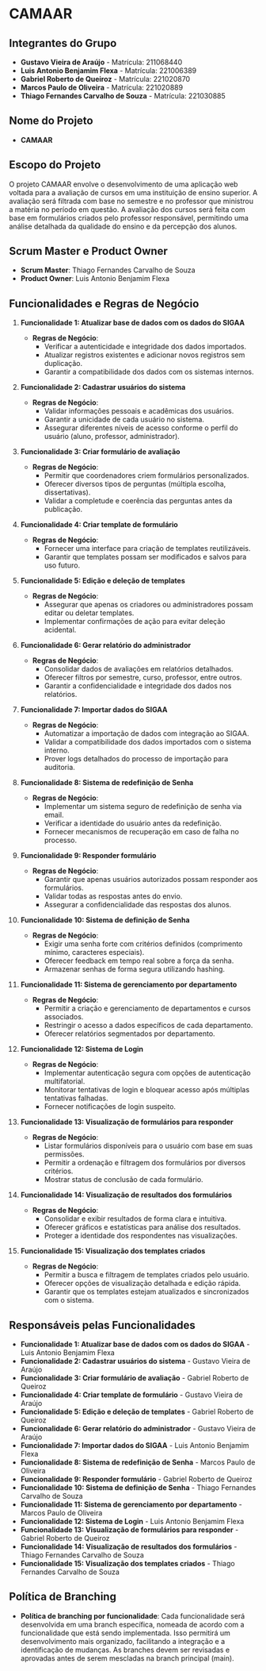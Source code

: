 # CAMAAR

## Integrantes do Grupo
- **Gustavo Vieira de Araújo** - Matrícula: 211068440
- **Luis Antonio Benjamim Flexa** - Matrícula: 221006389
- **Gabriel Roberto de Queiroz** - Matrícula: 221020870
- **Marcos Paulo de Oliveira** - Matrícula: 221020889
- **Thiago Fernandes Carvalho de Souza** - Matrícula: 221030885

## Nome do Projeto
- **CAMAAR**

## Escopo do Projeto
O projeto CAMAAR envolve o desenvolvimento de uma aplicação web voltada para a avaliação de cursos em uma instituição de ensino superior. A avaliação será filtrada com base no semestre e no professor que ministrou a matéria no período em questão. A avaliação dos cursos será feita com base em formulários criados pelo professor responsável, permitindo uma análise detalhada da qualidade do ensino e da percepção dos alunos.

## Scrum Master e Product Owner
- **Scrum Master**: Thiago Fernandes Carvalho de Souza
- **Product Owner**: Luis Antonio Benjamim Flexa

## Funcionalidades e Regras de Negócio

1. **Funcionalidade 1: Atualizar base de dados com os dados do SIGAA**
    - **Regras de Negócio**:
        - Verificar a autenticidade e integridade dos dados importados.
        - Atualizar registros existentes e adicionar novos registros sem duplicação.
        - Garantir a compatibilidade dos dados com os sistemas internos.

2. **Funcionalidade 2: Cadastrar usuários do sistema**
    - **Regras de Negócio**:
        - Validar informações pessoais e acadêmicas dos usuários.
        - Garantir a unicidade de cada usuário no sistema.
        - Assegurar diferentes níveis de acesso conforme o perfil do usuário (aluno, professor, administrador).

3. **Funcionalidade 3: Criar formulário de avaliação**
    - **Regras de Negócio**:
        - Permitir que coordenadores criem formulários personalizados.
        - Oferecer diversos tipos de perguntas (múltipla escolha, dissertativas).
        - Validar a completude e coerência das perguntas antes da publicação.

4. **Funcionalidade 4: Criar template de formulário**
    - **Regras de Negócio**:
        - Fornecer uma interface para criação de templates reutilizáveis.
        - Garantir que templates possam ser modificados e salvos para uso futuro.

5. **Funcionalidade 5: Edição e deleção de templates**
    - **Regras de Negócio**:
        - Assegurar que apenas os criadores ou administradores possam editar ou deletar templates.
        - Implementar confirmações de ação para evitar deleção acidental.

6. **Funcionalidade 6: Gerar relatório do administrador**
    - **Regras de Negócio**:
        - Consolidar dados de avaliações em relatórios detalhados.
        - Oferecer filtros por semestre, curso, professor, entre outros.
        - Garantir a confidencialidade e integridade dos dados nos relatórios.

7. **Funcionalidade 7: Importar dados do SIGAA**
    - **Regras de Negócio**:
        - Automatizar a importação de dados com integração ao SIGAA.
        - Validar a compatibilidade dos dados importados com o sistema interno.
        - Prover logs detalhados do processo de importação para auditoria.

8. **Funcionalidade 8: Sistema de redefinição de Senha**
    - **Regras de Negócio**:
        - Implementar um sistema seguro de redefinição de senha via email.
        - Verificar a identidade do usuário antes da redefinição.
        - Fornecer mecanismos de recuperação em caso de falha no processo.

9. **Funcionalidade 9: Responder formulário**
    - **Regras de Negócio**:
        - Garantir que apenas usuários autorizados possam responder aos formulários.
        - Validar todas as respostas antes do envio.
        - Assegurar a confidencialidade das respostas dos alunos.

10. **Funcionalidade 10: Sistema de definição de Senha**
    - **Regras de Negócio**:
        - Exigir uma senha forte com critérios definidos (comprimento mínimo, caracteres especiais).
        - Oferecer feedback em tempo real sobre a força da senha.
        - Armazenar senhas de forma segura utilizando hashing.

11. **Funcionalidade 11: Sistema de gerenciamento por departamento**
    - **Regras de Negócio**:
        - Permitir a criação e gerenciamento de departamentos e cursos associados.
        - Restringir o acesso a dados específicos de cada departamento.
        - Oferecer relatórios segmentados por departamento.

12. **Funcionalidade 12: Sistema de Login**
    - **Regras de Negócio**:
        - Implementar autenticação segura com opções de autenticação multifatorial.
        - Monitorar tentativas de login e bloquear acesso após múltiplas tentativas falhadas.
        - Fornecer notificações de login suspeito.

13. **Funcionalidade 13: Visualização de formulários para responder**
    - **Regras de Negócio**:
        - Listar formulários disponíveis para o usuário com base em suas permissões.
        - Permitir a ordenação e filtragem dos formulários por diversos critérios.
        - Mostrar status de conclusão de cada formulário.

14. **Funcionalidade 14: Visualização de resultados dos formulários**
    - **Regras de Negócio**:
        - Consolidar e exibir resultados de forma clara e intuitiva.
        - Oferecer gráficos e estatísticas para análise dos resultados.
        - Proteger a identidade dos respondentes nas visualizações.

15. **Funcionalidade 15: Visualização dos templates criados**
    - **Regras de Negócio**:
        - Permitir a busca e filtragem de templates criados pelo usuário.
        - Oferecer opções de visualização detalhada e edição rápida.
        - Garantir que os templates estejam atualizados e sincronizados com o sistema.

## Responsáveis pelas Funcionalidades
- **Funcionalidade 1: Atualizar base de dados com os dados do SIGAA** - Luis Antonio Benjamim Flexa
- **Funcionalidade 2: Cadastrar usuários do sistema** - Gustavo Vieira de Araújo
- **Funcionalidade 3: Criar formulário de avaliação** - Gabriel Roberto de Queiroz
- **Funcionalidade 4: Criar template de formulário** - Gustavo Vieira de Araújo
- **Funcionalidade 5: Edição e deleção de templates** - Gabriel Roberto de Queiroz
- **Funcionalidade 6: Gerar relatório do administrador** - Gustavo Vieira de Araújo
- **Funcionalidade 7: Importar dados do SIGAA** - Luis Antonio Benjamim Flexa
- **Funcionalidade 8: Sistema de redefinição de Senha** - Marcos Paulo de Oliveira
- **Funcionalidade 9: Responder formulário** - Gabriel Roberto de Queiroz
- **Funcionalidade 10: Sistema de definição de Senha** - Thiago Fernandes Carvalho de Souza
- **Funcionalidade 11: Sistema de gerenciamento por departamento** - Marcos Paulo de Oliveira
- **Funcionalidade 12: Sistema de Login** - Luis Antonio Benjamim Flexa
- **Funcionalidade 13: Visualização de formulários para responder** - Gabriel Roberto de Queiroz
- **Funcionalidade 14: Visualização de resultados dos formulários** - Thiago Fernandes Carvalho de Souza
- **Funcionalidade 15: Visualização dos templates criados** - Thiago Fernandes Carvalho de Souza

## Política de Branching
- **Política de branching por funcionalidade**: Cada funcionalidade será desenvolvida em uma branch específica, nomeada de acordo com a funcionalidade que está sendo implementada. Isso permitirá um desenvolvimento mais organizado, facilitando a integração e a identificação de mudanças. As branches devem ser revisadas e aprovadas antes de serem mescladas na branch principal (main).